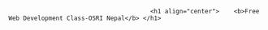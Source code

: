                                            <h1 align="center">    <b>Free Web Development Class-OSRI Nepal</b> </h1>
